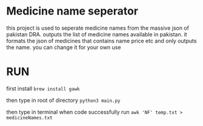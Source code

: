 # Medicine name seperator
this project is used to seperate medicine names from the massive json of pakistan DRA. outputs the list of medicine names available in pakistan. it formats the json of medicines that contains name price etc and only outputs the name. you can change it for your own use

# RUN
first install
`brew install gawk`

then type in root of directory
`python3 main.py`

then type in terminal when code successfully run
`awk 'NF' temp.txt > medicineNames.txt`
